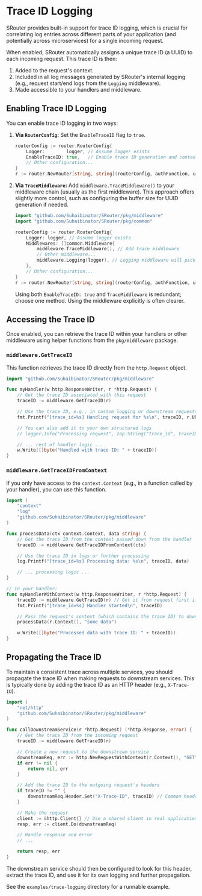 # Trace ID Logging

SRouter provides built-in support for trace ID logging, which is crucial for correlating log entries across different parts of your application (and potentially across microservices) for a single incoming request.

When enabled, SRouter automatically assigns a unique trace ID (a UUID) to each incoming request. This trace ID is then:

1.  Added to the request's context.
2.  Included in all log messages generated by SRouter's internal logging (e.g., request start/end logs from the `Logging` middleware).
3.  Made accessible to your handlers and middleware.

## Enabling Trace ID Logging

You can enable trace ID logging in two ways:

1.  **Via `RouterConfig`:** Set the `EnableTraceID` flag to `true`.

    ```go
    routerConfig := router.RouterConfig{
        Logger:        logger, // Assume logger exists
        EnableTraceID: true,   // Enable trace ID generation and context injection
        // Other configuration...
    }
    r := router.NewRouter[string, string](routerConfig, authFunction, userIdFromUserFunction) // Assume auth funcs exist
    ```

2.  **Via `TraceMiddleware`:** Add `middleware.TraceMiddleware()` to your middleware chain (usually as the first middleware). This approach offers slightly more control, such as configuring the buffer size for UUID generation if needed.

    ```go
    import "github.com/Suhaibinator/SRouter/pkg/middleware"
    import "github.com/Suhaibinator/SRouter/pkg/common"

    routerConfig := router.RouterConfig{
        Logger: logger, // Assume logger exists
        Middlewares: []common.Middleware{
            middleware.TraceMiddleware(), // Add trace middleware
            // Other middleware...
            middleware.Logging(logger), // Logging middleware will pick up the trace ID
        },
        // Other configuration...
    }
    r := router.NewRouter[string, string](routerConfig, authFunction, userIdFromUserFunction) // Assume auth funcs exist
    ```

    Using both `EnableTraceID: true` and `TraceMiddleware` is redundant; choose one method. Using the middleware explicitly is often clearer.

## Accessing the Trace ID

Once enabled, you can retrieve the trace ID within your handlers or other middleware using helper functions from the `pkg/middleware` package.

### `middleware.GetTraceID`

This function retrieves the trace ID directly from the `http.Request` object.

```go
import "github.com/Suhaibinator/SRouter/pkg/middleware"

func myHandler(w http.ResponseWriter, r *http.Request) {
    // Get the trace ID associated with this request
    traceID := middleware.GetTraceID(r)

    // Use the trace ID, e.g., in custom logging or downstream requests
    fmt.Printf("[trace_id=%s] Handling request for %s\n", traceID, r.URL.Path)

    // You can also add it to your own structured logs
    // logger.Info("Processing request", zap.String("trace_id", traceID), ...)

    // ... rest of handler logic ...
    w.Write([]byte("Handled with trace ID: " + traceID))
}
```

### `middleware.GetTraceIDFromContext`

If you only have access to the `context.Context` (e.g., in a function called by your handler), you can use this function.

```go
import (
    "context"
    "log"
    "github.com/Suhaibinator/SRouter/pkg/middleware"
)

func processData(ctx context.Context, data string) {
    // Get the trace ID from the context passed down from the handler
    traceID := middleware.GetTraceIDFromContext(ctx)

    // Use the trace ID in logs or further processing
    log.Printf("[trace_id=%s] Processing data: %s\n", traceID, data)

    // ... processing logic ...
}

// In your handler:
func myHandlerWithContext(w http.ResponseWriter, r *http.Request) {
    traceID := middleware.GetTraceID(r) // Get it from request first if needed
    fmt.Printf("[trace_id=%s] Handler started\n", traceID)

    // Pass the request's context (which contains the trace ID) to downstream functions
    processData(r.Context(), "some data")

    w.Write([]byte("Processed data with trace ID: " + traceID))
}

```

## Propagating the Trace ID

To maintain a consistent trace across multiple services, you should propagate the trace ID when making requests to downstream services. This is typically done by adding the trace ID as an HTTP header (e.g., `X-Trace-ID`).

```go
import (
    "net/http"
    "github.com/Suhaibinator/SRouter/pkg/middleware"
)

func callDownstreamService(r *http.Request) (*http.Response, error) {
    // Get the trace ID from the incoming request
    traceID := middleware.GetTraceID(r)

    // Create a new request to the downstream service
    downstreamReq, err := http.NewRequestWithContext(r.Context(), "GET", "http://downstream-service/api/data", nil)
    if err != nil {
        return nil, err
    }

    // Add the trace ID to the outgoing request's headers
    if traceID != "" {
        downstreamReq.Header.Set("X-Trace-ID", traceID) // Common header name
    }

    // Make the request
    client := &http.Client{} // Use a shared client in real applications
    resp, err := client.Do(downstreamReq)

    // Handle response and error
    // ...

    return resp, err
}
```

The downstream service should then be configured to look for this header, extract the trace ID, and use it for its own logging and further propagation.

See the `examples/trace-logging` directory for a runnable example.
